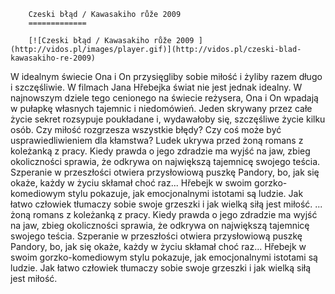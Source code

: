 
        Czeski błąd / Kawasakiho růže 2009 
        =============
        
        [![Czeski błąd / Kawasakiho růže 2009 ](http://vidos.pl/images/player.gif)](http://vidos.pl/czeski-blad-kawasakiho-re-2009)
        
        
 W idealnym świecie Ona i On przysięgliby sobie miłość i żyliby razem długo i szczęśliwie. W filmach Jana Hřebejka świat nie jest jednak idealny. W najnowszym dziele tego cenionego na świecie reżysera, Ona i On wpadają w pułapkę własnych tajemnic i niedomówień. Jeden skrywany przez całe życie sekret rozsypuje poukładane i, wydawałoby się, szczęśliwe życie kilku osób. Czy miłość rozgrzesza wszystkie błędy? Czy coś może być usprawiedliwieniem dla kłamstwa? Ludek ukrywa przed żoną romans z koleżanką z pracy. Kiedy prawda o jego zdradzie ma wyjść na jaw, zbieg okoliczności sprawia, że odkrywa on największą tajemnicę swojego teścia. Szperanie w przeszłości otwiera przysłowiową puszkę Pandory, bo, jak się okaże, każdy w życiu skłamał choć raz... Hřebejk w swoim gorzko-komediowym stylu pokazuje, jak emocjonalnymi istotami są ludzie. Jak łatwo człowiek tłumaczy sobie swoje grzeszki i jak wielką siłą jest miłość.  ... żoną romans z koleżanką z pracy. Kiedy prawda o jego zdradzie ma wyjść na jaw, zbieg okoliczności sprawia, że odkrywa on największą tajemnicę swojego teścia. Szperanie w przeszłości otwiera przysłowiową puszkę Pandory, bo, jak się okaże, każdy w życiu skłamał choć raz... Hřebejk w swoim gorzko-komediowym stylu pokazuje, jak emocjonalnymi istotami są ludzie. Jak łatwo człowiek tłumaczy sobie swoje grzeszki i jak wielką siłą jest miłość.
    